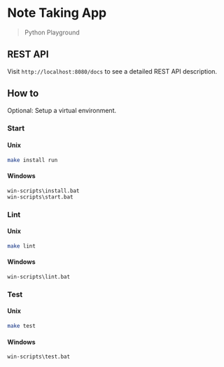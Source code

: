 # Note Taking App
> Python Playground
## REST API
Visit `http://localhost:8080/docs` to see a detailed REST API description.

## How to
Optional: Setup a virtual environment.

### Start
#### Unix
```bash
make install run
```

#### Windows
```
win-scripts\install.bat
win-scripts\start.bat
```

### Lint
#### Unix
```bash
make lint
```

#### Windows
```
win-scripts\lint.bat
```

### Test
#### Unix
```bash
make test
```

#### Windows
```
win-scripts\test.bat
```
